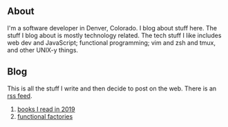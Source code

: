 ## About

I'm a software developer in Denver, Colorado. I blog about stuff here. The stuff I blog about is mostly technology related. The tech stuff I like includes web dev and JavaScript; functional programming; vim and zsh and tmux, and other UNIX-y things.

## Blog

This is all the stuff I write and then decide to post on the web. There is an [rss feed](rss.xml).

1. [books I read in 2019](posts/2019-12-23-books.html)
1. [functional factories](posts/2019-12-15-factories.html)
